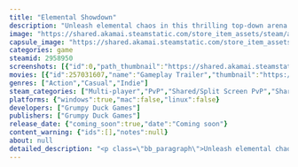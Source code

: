 ```yaml
---
title: "Elemental Showdown"
description: "Unleash elemental chaos in this thrilling top-down arena party game! Fight using Fire, Water, and Plant elements, strategically switching between them to gain the upper hand. Navigate elemental shifting zones to outsmart your friends and emerge victorious!"
image: "https://shared.akamai.steamstatic.com/store_item_assets/steam/apps/2958950/header.jpg?t=1729454248"
capsule_image: "https://shared.akamai.steamstatic.com/store_item_assets/steam/apps/2958950/capsule_231x87.jpg?t=1729454248"
categories: game
steamid: 2958950
screenshots: [{"id":0,"path_thumbnail":"https://shared.akamai.steamstatic.com/store_item_assets/steam/apps/2958950/ss_35076d6e205896ee4165c28e60cf1654961a30c8.600x338.jpg?t=1729454248","path_full":"https://shared.akamai.steamstatic.com/store_item_assets/steam/apps/2958950/ss_35076d6e205896ee4165c28e60cf1654961a30c8.1920x1080.jpg?t=1729454248"},{"id":1,"path_thumbnail":"https://shared.akamai.steamstatic.com/store_item_assets/steam/apps/2958950/ss_e318bf0c4678cf0ad10eedfaee2683ee7fc7961b.600x338.jpg?t=1729454248","path_full":"https://shared.akamai.steamstatic.com/store_item_assets/steam/apps/2958950/ss_e318bf0c4678cf0ad10eedfaee2683ee7fc7961b.1920x1080.jpg?t=1729454248"},{"id":2,"path_thumbnail":"https://shared.akamai.steamstatic.com/store_item_assets/steam/apps/2958950/ss_748e15838b65b0ad842e9413b8c31590e2bb5e14.600x338.jpg?t=1729454248","path_full":"https://shared.akamai.steamstatic.com/store_item_assets/steam/apps/2958950/ss_748e15838b65b0ad842e9413b8c31590e2bb5e14.1920x1080.jpg?t=1729454248"},{"id":3,"path_thumbnail":"https://shared.akamai.steamstatic.com/store_item_assets/steam/apps/2958950/ss_8a6b556cd411863e2161f5601e815ca38d446318.600x338.jpg?t=1729454248","path_full":"https://shared.akamai.steamstatic.com/store_item_assets/steam/apps/2958950/ss_8a6b556cd411863e2161f5601e815ca38d446318.1920x1080.jpg?t=1729454248"},{"id":4,"path_thumbnail":"https://shared.akamai.steamstatic.com/store_item_assets/steam/apps/2958950/ss_4af745c38de7e969d1b9b1ab8b262f50c03cc87d.600x338.jpg?t=1729454248","path_full":"https://shared.akamai.steamstatic.com/store_item_assets/steam/apps/2958950/ss_4af745c38de7e969d1b9b1ab8b262f50c03cc87d.1920x1080.jpg?t=1729454248"},{"id":5,"path_thumbnail":"https://shared.akamai.steamstatic.com/store_item_assets/steam/apps/2958950/ss_f5856fe40fd1aac985f324fe2d9be262cd7ee54b.600x338.jpg?t=1729454248","path_full":"https://shared.akamai.steamstatic.com/store_item_assets/steam/apps/2958950/ss_f5856fe40fd1aac985f324fe2d9be262cd7ee54b.1920x1080.jpg?t=1729454248"},{"id":6,"path_thumbnail":"https://shared.akamai.steamstatic.com/store_item_assets/steam/apps/2958950/ss_b0ac385fb373f060670fd40b2e558424e16402d3.600x338.jpg?t=1729454248","path_full":"https://shared.akamai.steamstatic.com/store_item_assets/steam/apps/2958950/ss_b0ac385fb373f060670fd40b2e558424e16402d3.1920x1080.jpg?t=1729454248"},{"id":7,"path_thumbnail":"https://shared.akamai.steamstatic.com/store_item_assets/steam/apps/2958950/ss_0217bfbb14702d488a0937927bc2f267d97a592a.600x338.jpg?t=1729454248","path_full":"https://shared.akamai.steamstatic.com/store_item_assets/steam/apps/2958950/ss_0217bfbb14702d488a0937927bc2f267d97a592a.1920x1080.jpg?t=1729454248"},{"id":8,"path_thumbnail":"https://shared.akamai.steamstatic.com/store_item_assets/steam/apps/2958950/ss_ab794ae5f547e4c91b89111a5e21e88000e7f805.600x338.jpg?t=1729454248","path_full":"https://shared.akamai.steamstatic.com/store_item_assets/steam/apps/2958950/ss_ab794ae5f547e4c91b89111a5e21e88000e7f805.1920x1080.jpg?t=1729454248"},{"id":9,"path_thumbnail":"https://shared.akamai.steamstatic.com/store_item_assets/steam/apps/2958950/ss_cfd5ef8e00039d353f11ce388fbf6e93bc869e49.600x338.jpg?t=1729454248","path_full":"https://shared.akamai.steamstatic.com/store_item_assets/steam/apps/2958950/ss_cfd5ef8e00039d353f11ce388fbf6e93bc869e49.1920x1080.jpg?t=1729454248"}]
movies: [{"id":257031607,"name":"Gameplay Trailer","thumbnail":"https://shared.akamai.steamstatic.com/store_item_assets/steam/apps/257031607/movie.293x165.jpg?t=1719404924","webm":{"480":"http://video.akamai.steamstatic.com/store_trailers/257031607/movie480_vp9.webm?t=1719404924","max":"http://video.akamai.steamstatic.com/store_trailers/257031607/movie_max_vp9.webm?t=1719404924"},"mp4":{"480":"http://video.akamai.steamstatic.com/store_trailers/257031607/movie480.mp4?t=1719404924","max":"http://video.akamai.steamstatic.com/store_trailers/257031607/movie_max.mp4?t=1719404924"},"highlight":true}]
genres: ["Action","Casual","Indie"]
steam_categories: ["Multi-player","PvP","Shared/Split Screen PvP","Shared/Split Screen","Full controller support","Remote Play Together"]
platforms: {"windows":true,"mac":false,"linux":false}
developers: ["Grumpy Duck Games"]
publishers: ["Grumpy Duck Games"]
release_date: {"coming_soon":true,"date":"Coming soon"}
content_warning: {"ids":[],"notes":null}
about: null
detailed_description: "<p class=\"bb_paragraph\">Unleash elemental chaos in this thrilling top-down arena party game! Fight using Fire, Water, and Plant elements, strategically switching between them to gain the upper hand. Navigate elemental shifting zones to outsmart your friends and emerge victorious!</p><p class=\"bb_paragraph\"></p><h2 class=\"bb_tag\">Local and Online Multiplayer Chaos</h2><p class=\"bb_paragraph\"><img class=\"bb_img\" src=\"https://shared.akamai.steamstatic.com/store_item_assets/steam/apps/2958950/extras/localmayhem.gif?t=1729454248\" />Gather your friends for epic elemental battles in local or online multiplayer showdowns from 2 to 4 players. Compete head-to-head in intense and fast-paced matches that will test your skills and strategies.</p><p class=\"bb_paragraph\"></p><h2 class=\"bb_tag\">Control the Elements</h2><p class=\"bb_paragraph\"><img class=\"bb_img\" src=\"https://shared.akamai.steamstatic.com/store_item_assets/steam/apps/2958950/extras/controlelements2.gif?t=1729454248\" />Harness the power of the elements as you control Fire, Water, and Plant affinities. Switch strategically between them to gain the upper hand in combat.</p><p class=\"bb_paragraph\"></p><h2 class=\"bb_tag\">Master the arenas</h2><p class=\"bb_paragraph\"><img class=\"bb_img\" src=\"https://shared.akamai.steamstatic.com/store_item_assets/steam/apps/2958950/extras/masterarena.gif?t=1729454248\" />Prepare for dynamic battles in ever-changing arenas filled with surprises. Navigate through elemental switching zones, leap across moving platforms, utilize teleporters, or strategize your way through mazes to outsmart your opponents.</p><p class=\"bb_paragraph\"></p><h2 class=\"bb_tag\">Collect power-ups</h2><p class=\"bb_paragraph\"><img class=\"bb_img\" src=\"https://shared.akamai.steamstatic.com/store_item_assets/steam/apps/2958950/extras/powerup.gif?t=1729454248\" />Collect a variety of power-ups scattered throughout the arenas. Enhance your abilities and gain temporary advantages to turn the tide of battle in your favor.</p><p class=\"bb_paragraph\"></p><h2 class=\"bb_tag\">Fight with style</h2><p class=\"bb_paragraph\"><img class=\"bb_img\" src=\"https://shared.akamai.steamstatic.com/store_item_assets/steam/apps/2958950/extras/customize.gif?t=1729454248\" />Show off your unique style in the arena by customizing your dragon. Choose from a variety of skins, colors and eye expression to stand out from your opponents.</p>"
---
```


